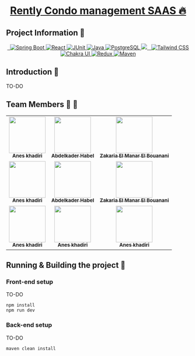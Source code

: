 <p align="center">
  <a href="https://github.com/Zakaria0907/Rently">
    <h1 align="center">Rently Condo management SAAS  🔥</h1>
  </a>
</p>


## Project Information 🚀


<p align="center">
  <a aria-label="Cypress" href="https://www.cypress.io/">
    <img alt="" src="https://img.shields.io/badge/Cypress-17202C?style=for-the-badge&logo=cypress&logoColor=white">
  </a>
    <a aria-label="VSCode" href="https://code.visualstudio.com/">
    <img alt="" src="https://img.shields.io/badge/Visual_Studio_Code-0078D4?style=for-the-badge&logo=visual%20studio%20code&logoColor=white">
  </a>
    </a>
<a aria-label="Spring Boot" href="https://spring.io/projects/spring-boot">
    <img alt="Spring Boot" src="https://img.shields.io/badge/Spring_Boot-6DB33F?style=for-the-badge&logo=spring&logoColor=white">
</a>
<a aria-label="React" href="https://reactjs.org/">
    <img alt="React" src="https://img.shields.io/badge/React-61DAFB?style=for-the-badge&logo=react&logoColor=white">
</a>
<a aria-label="JUnit" href="https://junit.org/junit5/">
    <img alt="JUnit" src="https://img.shields.io/badge/JUnit-25A162?style=for-the-badge&logo=junit5&logoColor=white">
</a>
<a aria-label="Java" href="https://www.oracle.com/java/">
    <img alt="Java" src="https://img.shields.io/badge/Java-007396?style=for-the-badge&logo=java&logoColor=white">
</a>
<a aria-label="PostgreSQL" href="https://www.postgresql.org/">
    <img alt="PostgreSQL" src="https://img.shields.io/badge/PostgreSQL-336791?style=for-the-badge&logo=postgresql&logoColor=white">
</a>

 <a aria-label="Github Actions" href="">
    <img src="https://img.shields.io/badge/GitHub_Actions-2088FF?style=for-the-badge&logo=github-actions&logoColor=white">
  </a>
  <a aria-label="Typescript" href="https://www.typescriptlang.org/">
    <img alt="" src="https://img.shields.io/badge/TypeScript-007ACC?style=for-the-badge&logo=typescript&logoColor=white">
  </a>
      <a aria-label="eslint" href="https://eslint.org/">
    <img alt="" src="https://img.shields.io/badge/eslint-3A33D1?style=for-the-badge&logo=eslint&logoColor=white">
  </a>
<a aria-label="Tailwind CSS" href="https://tailwindcss.com/">
    <img alt="Tailwind CSS" src="https://img.shields.io/badge/Tailwind_CSS-38B2AC?style=for-the-badge&logo=tailwind-css&logoColor=white">
</a>
<a aria-label="Chakra UI" href="https://chakra-ui.com/">
    <img alt="Chakra UI" src="https://img.shields.io/badge/Chakra_UI-319795?style=for-the-badge&logo=chakra-ui&logoColor=white">
</a>
<a aria-label="Redux" href="https://redux.js.org/">
    <img alt="Redux" src="https://img.shields.io/badge/Redux-764ABC?style=for-the-badge&logo=redux&logoColor=white">
</a>
<a aria-label="Maven" href="https://maven.apache.org/">
    <img alt="Maven" src="https://img.shields.io/badge/Maven-C71A36?style=for-the-badge&logo=apache-maven&logoColor=white">
</a>

</p>


## Introduction 📖

TO-DO


## Team Members 💪 🎉

<table>
  <tr>
    <td align="center"><a href="https://www.linkedin.com/in/anes-khadiri/"><img src="https://media.licdn.com/dms/image/D4E03AQHOLXNtmL9nLg/profile-displayphoto-shrink_400_400/0/1703918311009?e=1712188800&v=beta&t=acuZQrGVo3bPOVP3vF7dtEm266Ls-3F9pUV4jBx-_2U" width="100px;" alt=""/><br /><sub><b>Anes khadiri</b></sub></a></td>
    <td align="center"><a href="https://www.linkedin.com/in/abdelhabel/"><img src="https://media.licdn.com/dms/image/D5603AQECzfpFLSVplA/profile-displayphoto-shrink_200_200/0/1696535448928?e=1701907200&v=beta&t=tevxmJD0kDvN5f3ONIWgbAAGj_OLkCj0vnZWI5sZqsE" width="100px;" alt=""/><br /><sub><b>Abdelkader Habel</b></sub></a></td>
    <td align="center"><a href="https://www.linkedin.com/in/zakaria-el-manar-el-bouanani/"><img src="https://media.licdn.com/dms/image/D4E03AQEgpmxK_ETNwA/profile-displayphoto-shrink_200_200/0/1693871416631?e=1701907200&v=beta&t=LrLf2NfXb97qr43VaPEu6Nq9pBztRB9eQLB8IceD5HQ" width="100px;" alt=""/><br /><sub><b>Zakaria El Manar El
Bouanani
 </b></sub></a></td>
  </tr>


  <!--SECOND ROW -->
 <tr>
    <td align="center"><a href="https://www.linkedin.com/in/anes-khadiri/"><img src="https://media.licdn.com/dms/image/D4E03AQHOLXNtmL9nLg/profile-displayphoto-shrink_400_400/0/1703918311009?e=1712188800&v=beta&t=acuZQrGVo3bPOVP3vF7dtEm266Ls-3F9pUV4jBx-_2U" width="100px;" alt=""/><br /><sub><b>Anes khadiri</b></sub></a></td>
    <td align="center"><a href="https://www.linkedin.com/in/abdelhabel/"><img src="https://media.licdn.com/dms/image/D5603AQECzfpFLSVplA/profile-displayphoto-shrink_200_200/0/1696535448928?e=1701907200&v=beta&t=tevxmJD0kDvN5f3ONIWgbAAGj_OLkCj0vnZWI5sZqsE" width="100px;" alt=""/><br /><sub><b>Abdelkader Habel</b></sub></a></td>
    <td align="center"><a href="https://www.linkedin.com/in/zakaria-el-manar-el-bouanani/"><img src="https://media.licdn.com/dms/image/D4E03AQEgpmxK_ETNwA/profile-displayphoto-shrink_200_200/0/1693871416631?e=1701907200&v=beta&t=LrLf2NfXb97qr43VaPEu6Nq9pBztRB9eQLB8IceD5HQ" width="100px;" alt=""/><br /><sub><b>Zakaria El Manar El
Bouanani
 </b></sub></a></td>
  </tr>

  <!-- THIRD ROW -->
   <tr>
    <td align="center"><a href="https://www.linkedin.com/in/anes-khadiri/"><img src="https://media.licdn.com/dms/image/D4E03AQHOLXNtmL9nLg/profile-displayphoto-shrink_400_400/0/1703918311009?e=1712188800&v=beta&t=acuZQrGVo3bPOVP3vF7dtEm266Ls-3F9pUV4jBx-_2U" width="100px;" alt=""/><br /><sub><b>Anes khadiri</b></sub></a></td>
     <td align="center"><a href="https://www.linkedin.com/in/anes-khadiri/"><img src="https://media.licdn.com/dms/image/D4E03AQHOLXNtmL9nLg/profile-displayphoto-shrink_400_400/0/1703918311009?e=1712188800&v=beta&t=acuZQrGVo3bPOVP3vF7dtEm266Ls-3F9pUV4jBx-_2U" width="100px;" alt=""/><br /><sub><b>Anes khadiri</b></sub></a></td>
     <td align="center"><a href="https://www.linkedin.com/in/anes-khadiri/"><img src="https://media.licdn.com/dms/image/D4E03AQHOLXNtmL9nLg/profile-displayphoto-shrink_400_400/0/1703918311009?e=1712188800&v=beta&t=acuZQrGVo3bPOVP3vF7dtEm266Ls-3F9pUV4jBx-_2U" width="100px;" alt=""/><br /><sub><b>Anes khadiri</b></sub></a></td>
  </tr>
 



  

  

</table>


## Running & Building the project 🔨
### Front-end setup
TO-DO
```
npm install
npm run dev
```
### Back-end setup
TO-DO
```
maven clean install
```
